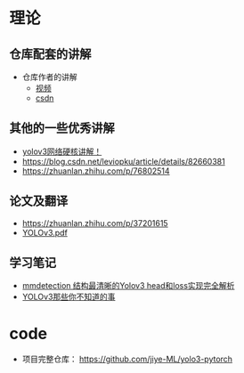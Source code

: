 # 理论

## 仓库配套的讲解

* 仓库作者的讲解
    * [视频](https://www.bilibili.com/video/BV1Hp4y1y788?from=search&seid=9109453938184535948)
    * [csdn](https://blog.csdn.net/weixin_44791964/article/details/105310627)

## 其他的一些优秀讲解

* [yolov3网络硬核讲解！](https://www.bilibili.com/video/BV12y4y1v7L6?from=search&seid=7380927939213754646)
* https://blog.csdn.net/leviopku/article/details/82660381
* https://zhuanlan.zhihu.com/p/76802514

## 论文及翻译

* https://zhuanlan.zhihu.com/p/37201615
* [YOLOv3.pdf](10.04_02_YOLOv3.pdf)

## 学习笔记

* [mmdetection 结构最清晰的Yolov3 head和loss实现完全解析](https://zhuanlan.zhihu.com/p/269922770)
* [YOLOv3那些你不知道的事](https://zhuanlan.zhihu.com/p/367395847)





# code

* 项目完整仓库： https://github.com/jiye-ML/yolo3-pytorch